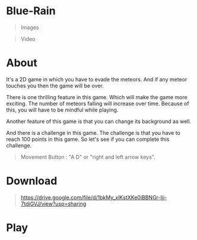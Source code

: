 # Blue-Rain

> Images

> Video

# About

It's a 2D game in which you have to evade the meteors. And if any meteor touches you then the game will be over.

There is one thrilling feature in this game. Which will make the game more exciting. The number of meteors falling will increase over time. Because of this, you will have to be mindful while playing.

Another feature of this game is that you can change its background as well.

And there is a challenge in this game. The challenge is that you have to reach 100 points in this game. So let's see if you can complete this challenge.

> Movement 
Button : "A D" or "right and left arrow keys".

# Download
> https://drive.google.com/file/d/1bkMy_xlKstXKe0iBBNGr-Ijj-7tdiGVJ/view?usp=sharing
# Play
